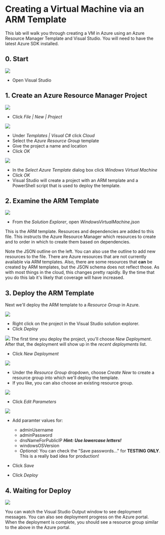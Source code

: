 # Creating a Virtual Machine via an ARM Template

This lab will walk you through creating a VM in Azure using an Azure Resource Manager Template and Visual Studio. You will need to have the latest Azure SDK installed.

## 0. Start

![](media/CreateVM-ARM-01.png)
* Open Visual Studio

## 1. Create an Azure Resource Manager Project
![](media/CreateVM-ARM-02.png)
* Click *File | New | Project*

![](media/CreateVM-ARM-03.png)
* Under *Templates | Visual C#* click *Cloud*
* Select the *Azure Resource Group* template
* Give the project a name and location
* Click *OK* 

![](media/CreateVM-ARM-04.png)
* In the *Select Azure Template* dialog box click *Windows Virtual Machine*
* Click *OK*
* Visual Studio will create a project with an ARM template and a PowerShell script that is used to deploy the template.

## 2. Examine the ARM Template
![](media/CreateVM-ARM-05.png)
* From the *Solution Explorer*, open *WindowsVirtualMachine.json* 

This is the ARM template. Resources and dependencies are added to this file. This instructs the Azure Resource Manager which resources to create and to order in which to create them based on dependencies.  

Note the JSON outline on the left. You can also use the outline to add new resources to the file. There are Azure resources that are not currently available via ARM templates. Also, there are some resources that __can__ be created by ARM templates, but the JSON schema does not reflect those. As with most things in the cloud, this changes pretty rapidly. By the time that you do this lab it's likely that coverage will have increased.

## 3. Deploy the ARM Template
Next we'll deploy the ARM template to a *Resource Group* in Azure.

![](media/CreateVM-ARM-06.png)
* Right click on the project in the Visual Studio solution explorer.
* Click *Deploy*

![](media/CreateVM-ARM-07.png)
The first time you deploy the project, you'll choose *New Deployment*. After that, the deployment will show up in the  *recent deployments* list.
* Click *New Deployment*

![](media/CreateVM-ARM-08.png)
* Under the *Resource Group* dropdown, choose *Create New* to create a resource group into which we'll deploy the template.
* If you like, you can also choose an existing resource group.

![](media/CreateVM-ARM-09.png)
* Click *Edit Parameters*

![](media/CreateVM-ARM-10.png)
* Add paramter values for:
    * adminUsername
    * adminPassword
    * dnsNameForPublicIP **_Hint: Use lowercase letters!_**
    * windowsOSVersion
    * *Optional:* You can check the "Save passwords..." for **TESTING ONLY**. This is a really bad idea for production!
    
* Click *Save*
* Click *Deploy*

## 4. Waiting for Deploy
![](media/CreateVM-ARM-11.png)

You can watch the Visual Studio Output window to see deployment messages. You can also see deployment progress on the Azure portal. When the deployment is complete, you should see a resource group similar to the above in the Azure portal.

